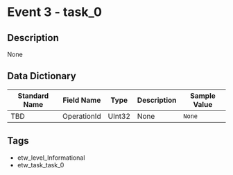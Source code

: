 # Event 3 - task_0

## Description
None

## Data Dictionary
|Standard Name|Field Name|Type|Description|Sample Value|
|---|---|---|---|---|
|TBD|OperationId|UInt32|None|`None`|

## Tags
* etw_level_Informational
* etw_task_task_0